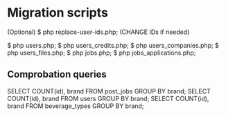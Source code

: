# Migration scripts

(Optional)
$ php replace-user-ids.php; (CHANGE IDs if needed)

$ php users.php;
$ php users_credits.php;
$ php users_companies.php;
$ php users_files.php;
$ php jobs.php;
$ php jobs_applications.php; 

## Comprobation queries

SELECT COUNT(id), brand FROM post_jobs GROUP BY brand;
SELECT COUNT(id), brand FROM users GROUP BY brand;
SELECT COUNT(id), brand FROM beverage_types GROUP BY brand;
